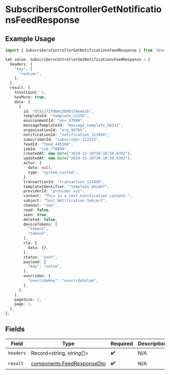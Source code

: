 # SubscribersControllerGetNotificationsFeedResponse

## Example Usage

```typescript
import { SubscribersControllerGetNotificationsFeedResponse } from "@novu/api/models/operations";

let value: SubscribersControllerGetNotificationsFeedResponse = {
  headers: {
    "key": [
      "<value>",
    ],
  },
  result: {
    totalCount: 5,
    hasMore: true,
    data: [
      {
        id: "615c1f2f9b0c5b001f8e4e3b",
        templateId: "template_12345",
        environmentId: "env_67890",
        messageTemplateId: "message_template_54321",
        organizationId: "org_98765",
        notificationId: "notification_123456",
        subscriberId: "subscriber_112233",
        feedId: "feed_445566",
        jobId: "job_778899",
        createdAt: new Date("2024-12-10T10:10:59.639Z"),
        updatedAt: new Date("2024-12-10T10:10:59.639Z"),
        actor: {
          data: null,
          type: "system_custom",
        },
        transactionId: "transaction_123456",
        templateIdentifier: "template_abcdef",
        providerId: "provider_xyz",
        content: "This is a test notification content.",
        subject: "Test Notification Subject",
        channel: "sms",
        read: false,
        seen: true,
        deleted: false,
        deviceTokens: [
          "token1",
          "token2",
        ],
        cta: {
          data: {},
        },
        status: "sent",
        payload: {
          "key": "value",
        },
        overrides: {
          "overrideKey": "overrideValue",
        },
      },
    ],
    pageSize: 2,
    page: 1,
  },
};
```

## Fields

| Field                                                                    | Type                                                                     | Required                                                                 | Description                                                              |
| ------------------------------------------------------------------------ | ------------------------------------------------------------------------ | ------------------------------------------------------------------------ | ------------------------------------------------------------------------ |
| `headers`                                                                | Record<string, *string*[]>                                               | :heavy_check_mark:                                                       | N/A                                                                      |
| `result`                                                                 | [components.FeedResponseDto](../../models/components/feedresponsedto.md) | :heavy_check_mark:                                                       | N/A                                                                      |